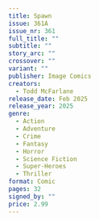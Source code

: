 ```yaml
---
title: Spawn
issue: 361A
issue_nr: 361
full_title: ""
subtitle: ""
story_arc: ""
crossover: ""
variant: ""
publisher: Image Comics
creators:
  - Todd McFarlane
release_date: Feb 2025
release_year: 2025
genre:
  - Action
  - Adventure
  - Crime
  - Fantasy
  - Horror
  - Science Fiction
  - Super-Heroes
  - Thriller
format: Comic
pages: 32
signed_by: ""
price: 2.99
---
```

